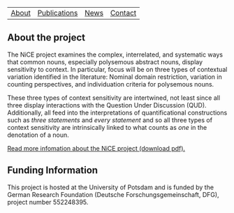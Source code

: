 <table>
  <tbody>
    <tr>
      <td><a href="index">About</a></td>
      <td><a href="papers">Publications</a></td>
      <td><a href="news">News</a></td>
      <td><a href="contact">Contact</a></td>
    </tr>
    </tbody>
</table>


## About the project

<p>The NiCE project examines the complex, interrelated, and systematic ways that common nouns, especially polysemous abstract nouns, display sensitivity to context. In particular, focus will be on three types of contextual variation identified in the literature: Nominal domain restriction, variation in counting perspectives, and individuation criteria for polysemous nouns.</p>

<p>These three types of context sensitivity are intertwined, not least since all three display interactions with the Question Under Discussion (QUD). Additionally, all feed into the interpretations of quantificational constructions such as <i>three statements</i> and <i>every statement</i> and so all three types of context sensitivity are intrinsically linked to what counts as <i>one</i> in the denotation of a noun.</p>

<p><a href="NiCE.pdf" data-type="page" data-id="29">Read more infomation about the NiCE project (download pdf).</a></p>


## Funding Information

<p>This project is hosted at the University of Potsdam and is funded by the German Research Foundation (Deutsche Forschungsgemeinschaft, DFG), project number 552248395.</p>
